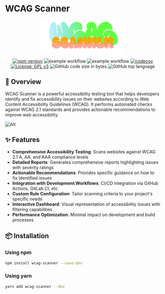 # WCAG Scanner

<div align="center">
  <img src="/imgs/wcag-scanner-logo.png" alt="WCAG Scanner Logo" />
  
  [![npm version](https://img.shields.io/npm/v/wcag-scanner.svg)](https://www.npmjs.com/package/wcag-scanner)
  ![example workflow](https://github.com/sinhaparth5/wcag-scanner/actions/workflows/lint.yml/badge.svg)
  ![example workflow](https://github.com/sinhaparth5/wcag-scanner/actions/workflows/typo-check.yml/badge.svg)
  [![codecov](https://codecov.io/gh/sinhaparth5/wcag-scanner/graph/badge.svg?token=TOJOPXNYGV)](https://codecov.io/gh/sinhaparth5/wcag-scanner)
  [![License: GPL v3](https://img.shields.io/badge/License-GPLv3-blue.svg)](https://github.com/sinhaparth5/wcag-scanner/blob/main/LICENSE)
  ![GitHub code size in bytes](https://img.shields.io/github/languages/code-size/sinhaparth5/wcag-scanner)
  ![GitHub top language](https://img.shields.io/github/languages/top/sinhaparth5/wcag-scanner)
</div>

## 🚀 Overview

WCAG Scanner is a powerful accessibility testing tool that helps developers identify and fix accessibility issues on their websites according to Web Content Accessibility Guidelines (WCAG). It performs automated checks against WCAG 2.1 standards and provides actionable recommendations to improve web accessibility.

![Alt](https://repobeats.axiom.co/api/embed/ea9b7507716a27718ca4869364db5f69100a6bb1.svg "Repobeats analytics image")

## ✨ Features

- **Comprehensive Accessibility Testing**: Scans websites against WCAG 2.1 A, AA, and AAA compliance levels
- **Detailed Reports**: Generates comprehensive reports highlighting issues with severity ratings
- **Actionable Recommendations**: Provides specific guidance on how to fix identified issues
- **Integration with Development Workflows**: CI/CD integration via GitHub Actions, GitLab CI, etc.
- **Custom Rule Configuration**: Tailor scanning criteria to your project's specific needs
- **Interactive Dashboard**: Visual representation of accessibility issues with filtering capabilities
- **Performance Optimization**: Minimal impact on development and build processes

## 📦 Installation

### Using npm

```bash
npm install wcag-scanner --save-dev
```

### Using yarn
```bash
yarn add wcag-scanner --dev
```